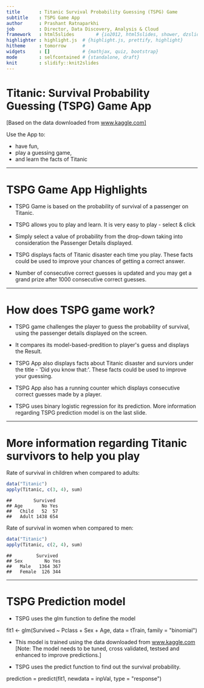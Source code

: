 ```yaml
---
title       : Titanic Survival Probability Guessing (TSPG) Game
subtitle    : TSPG Game App
author      : Prashant Ratnaparkhi
job         : Director, Data Discovery, Analysis & Cloud
framework   : html5slides        # {io2012, html5slides, shower, dzslides, ...}
highlighter : highlight.js  # {highlight.js, prettify, highlight}
hitheme     : tomorrow      # 
widgets     : []            # {mathjax, quiz, bootstrap}
mode        : selfcontained # {standalone, draft}
knit        : slidify::knit2slides
---
```


## 



Titanic: Survival Probability Guessing (TSPG) Game App
======================================================
[Based on the data downloaded from www.kaggle.com]



Use the App to:
* have fun, 
* play a guessing game, 
* and learn the facts of Titanic

---
## 
TSPG Game App Highlights
=========================

* TSPG Game is based on the probability of survival of a passenger on Titanic. 

* TSPG allows you to play and learn. It is very easy to play - select & click

* Simply select a value of probability from the drop-down taking into 
consideration the Passenger Details displayed. 

* TSPG displays facts of Titanic disaster each time you play. These facts
could be used to improve your chances of getting a correct answer.

* Number of consecutive correct guesses is updated and you may get a grand 
prize after 1000 consecutive correct guesses. 

---

## 
How does TSPG game work?
========================
* TSPG game challenges the player to guess the probability of survival,
using the passenger details displayed on the screen. 

* It compares its model-based-predition to player's guess and displays 
the Result. 

* TSPG App also displays facts about Titanic disaster and surviors under the 
title - 'Did you know that:'. These facts could be used to improve your guessing. 

* TSPG App also has a running counter which displays consecutive correct 
guesses made by a player.

* TSPG uses binary logistic regression for its prediction. More information regarding TSPG prediction model is on the last slide. 

---

## 
More information regarding Titanic survivors to help you play
============================================================
Rate of survival in children when compared to adults: 

```r
data("Titanic")
apply(Titanic, c(3, 4), sum)
```

```
##        Survived
## Age       No Yes
##   Child   52  57
##   Adult 1438 654
```

Rate of survival in women when compared to men:

```r
data("Titanic")
apply(Titanic, c(2, 4), sum)
```

```
##         Survived
## Sex        No Yes
##   Male   1364 367
##   Female  126 344
```

---
## 
TSPG Prediction model
=====================

* TSPG uses the glm function to define the model

fit1 <- glm(Survived ~ Pclass + Sex + Age, data = tTrain, family = "binomial")

* This model is trained using the data downloaded from www.kaggle.com
[Note: The model needs to be tuned, cross validated, testsed and enhanced to 
improve predictions.] 

* TSPG uses the predict function to find out the survival probability.

prediction = predict(fit1, newdata = inpVal, type = "response")


